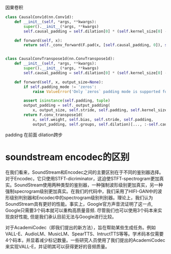 

因果卷积
```python
class CausalConv1d(nn.Conv1d):
    def __init__(self, *args, **kwargs):
        super().__init__(*args, **kwargs)
        self.causal_padding = self.dilation[0] * (self.kernel_size[0] - 1)

    def forward(self, x):
        return self._conv_forward(F.pad(x, [self.causal_padding, 0]), self.weight, self.bias)


class CausalConvTranspose1d(nn.ConvTranspose1d):
    def __init__(self, *args, **kwargs):
        super().__init__(*args, **kwargs)
        self.causal_padding = self.dilation[0] * (self.kernel_size[0] - 1) + self.output_padding[0] + 1 - self.stride[0]

    def forward(self, x, output_size=None):
        if self.padding_mode != 'zeros':
            raise ValueError('Only `zeros` padding mode is supported for ConvTranspose1d')

        assert isinstance(self.padding, tuple)
        output_padding = self._output_padding(
            x, output_size, self.stride, self.padding, self.kernel_size, self.dilation)
        return F.conv_transpose1d(
            x, self.weight, self.bias, self.stride, self.padding,
            output_padding, self.groups, self.dilation)[..., :-self.causal_padding]

```

padding 在前面  dilation跨步

# soundstream encodec的区别

在我们看来，SoundStream和Encodec之间的主要区别在于不同的鉴别器选择。对于Encodec，它只使用STFT-dicriminator，这迫使STFT-spectrogram更加真实。SoundStream使用两种类型的鉴别器，一种强制波形级别更加真实，另一种强制specrogram级别更加真实。在我们的代码中，我们采用了HIFI-GAN中的波形级别判别器和Encodec中的spectrogram级别判别器。理论上，我们认为SoundStream具有更好的性能。事实上，Google官方声音流证明了这一点, Google只需要3个码本就可以重构高质量音频. 尽管我们也可以使用3个码本来实现良好性能, 但是我们承认目前无法与Google进行比较。

对于AcademiCodec（即我们提出的新方法），旨在帮助某些生成任务。例如VALL-E、AudioLM、MusicLM、SpearTTS、IntructTTS等等。学术码本仅需要4个码本，并显着减少标记数量。一些研究人员使用了我们提出的AcademiCodec来实现VALL-E，并证明其可以获得更好的音频质量。